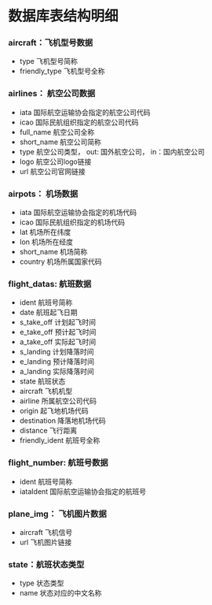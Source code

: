 # 数据库表结构明细

### aircraft：飞机型号数据
* type 飞机型号简称
* friendly_type 飞机型号全称



### airlines： 航空公司数据
* iata 国际航空运输协会指定的航空公司代码
* icao 国际民航组织指定的航空公司代码
* full_name 航空公司全称
* short_name 航空公司简称
* type 航空公司类型， out: 国外航空公司， in：国内航空公司
* logo 航空公司logo链接
* url 航空公司官网链接

### airpots： 机场数据
* iata 国际航空运输协会指定的机场代码
* icao 国际民航组织指定的机场代码
* lat 机场所在纬度
* lon 机场所在经度
* short_name 机场简称
* country 机场所属国家代码

### flight_datas: 航班数据
* ident 航班号简称
* date 航班起飞日期
* s_take_off 计划起飞时间
* e_take_off 预计起飞时间
* a_take_off 实际起飞时间
* s_landing 计划降落时间
* e_landing 预计降落时间
* a_landing 实际降落时间
* state 航班状态
* aircraft 飞机机型
* airline 所属航空公司代码
* origin 起飞地机场代码
* destination 降落地机场代码
* distance 飞行距离
* friendly_ident 航班号全称


### flight_number: 航班号数据
* ident 航班号简称
* iataIdent 国际航空运输协会指定的航班号

### plane_img： 飞机图片数据
* aircraft 飞机信号
* url 飞机图片链接

### state：航班状态类型
* type 状态类型
* name 状态对应的中文名称